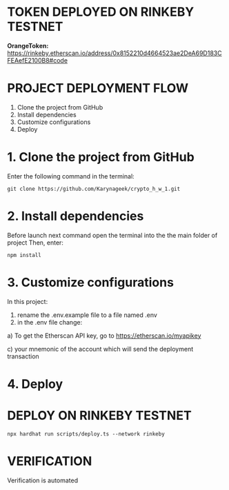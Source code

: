 # TOKEN DEPLOYED ON RINKEBY TESTNET

**OrangeToken:**<br/> 
<a href="https://rinkeby.etherscan.io/address/0x8152210d4664523ae2DeA69D183CFEAefE2100B8#code">https://rinkeby.etherscan.io/address/0x8152210d4664523ae2DeA69D183CFEAefE2100B8#code</a>

# PROJECT DEPLOYMENT FLOW

1. Clone the project from GitHub
2. Install dependencies
3. Customize configurations
4. Deploy

# 1. Clone the project from GitHub

Enter the following command in the terminal:

```shell
git clone https://github.com/Karynageek/crypto_h_w_1.git
```

# 2. Install dependencies

Before launch next command open the terminal into the the main folder of project
Then, enter:

```shell
npm install
```

# 3. Customize configurations

In this project:

1. rename the .env.example file to a file named .env
2. in the .env file change:

a) To get the Etherscan API key, go to
<a href="https://etherscan.io/myapikey">https://etherscan.io/myapikey</a>

c) your mnemonic of the account which will send the deployment transaction

# 4. Deploy

# DEPLOY ON RINKEBY TESTNET

```shell
npx hardhat run scripts/deploy.ts --network rinkeby
```

# VERIFICATION

Verification is automated

